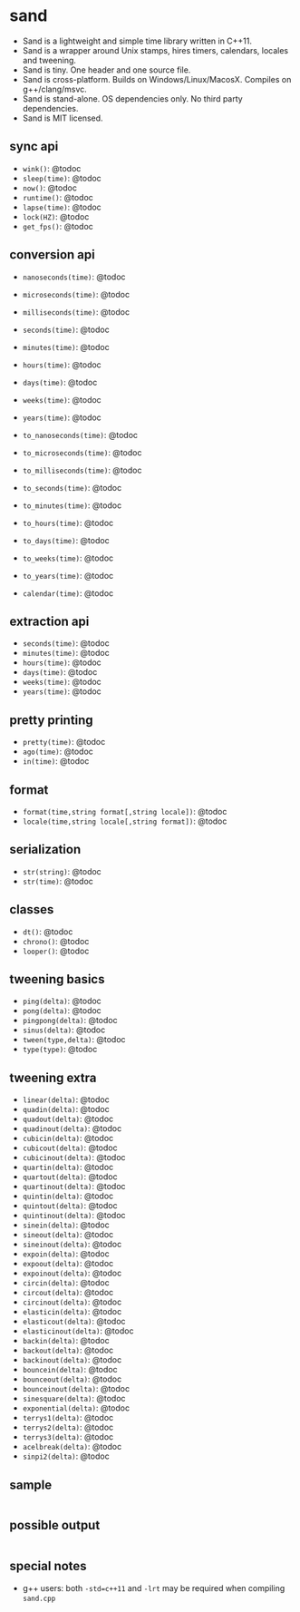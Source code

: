 sand
====

- Sand is a lightweight and simple time library written in C++11.
- Sand is a wrapper around Unix stamps, hires timers, calendars, locales and tweening.
- Sand is tiny. One header and one source file.
- Sand is cross-platform. Builds on Windows/Linux/MacosX. Compiles on g++/clang/msvc.
- Sand is stand-alone. OS dependencies only. No third party dependencies.
- Sand is MIT licensed.

sync api
--------
- `wink()`: @todoc
- `sleep(time)`: @todoc
- `now()`: @todoc
- `runtime()`: @todoc
- `lapse(time)`: @todoc
- `lock(HZ)`: @todoc
- `get_fps()`: @todoc

conversion api
--------------
- `nanoseconds(time)`: @todoc
- `microseconds(time)`: @todoc
- `milliseconds(time)`: @todoc
- `seconds(time)`: @todoc
- `minutes(time)`: @todoc
- `hours(time)`: @todoc
- `days(time)`: @todoc
- `weeks(time)`: @todoc
- `years(time)`: @todoc

- `to_nanoseconds(time)`: @todoc
- `to_microseconds(time)`: @todoc
- `to_milliseconds(time)`: @todoc
- `to_seconds(time)`: @todoc
- `to_minutes(time)`: @todoc
- `to_hours(time)`: @todoc
- `to_days(time)`: @todoc
- `to_weeks(time)`: @todoc
- `to_years(time)`: @todoc

- `calendar(time)`: @todoc

extraction api
--------------
- `seconds(time)`: @todoc
- `minutes(time)`: @todoc
- `hours(time)`: @todoc
- `days(time)`: @todoc
- `weeks(time)`: @todoc
- `years(time)`: @todoc

pretty printing
---------------
- `pretty(time)`: @todoc
- `ago(time)`: @todoc
- `in(time)`: @todoc

format
------
- `format(time,string format[,string locale])`: @todoc
- `locale(time,string locale[,string format])`: @todoc

serialization
-------------
- `str(string)`: @todoc
- `str(time)`: @todoc

classes
-------
- `dt()`: @todoc
- `chrono()`: @todoc
- `looper()`: @todoc

tweening basics
---------------
- `ping(delta)`: @todoc
- `pong(delta)`: @todoc
- `pingpong(delta)`: @todoc
- `sinus(delta)`: @todoc
- `tween(type,delta)`: @todoc
- `type(type)`: @todoc

tweening extra
--------------
- `linear(delta)`: @todoc
- `quadin(delta)`: @todoc
- `quadout(delta)`: @todoc
- `quadinout(delta)`: @todoc
- `cubicin(delta)`: @todoc
- `cubicout(delta)`: @todoc
- `cubicinout(delta)`: @todoc
- `quartin(delta)`: @todoc
- `quartout(delta)`: @todoc
- `quartinout(delta)`: @todoc
- `quintin(delta)`: @todoc
- `quintout(delta)`: @todoc
- `quintinout(delta)`: @todoc
- `sinein(delta)`: @todoc
- `sineout(delta)`: @todoc
- `sineinout(delta)`: @todoc
- `expoin(delta)`: @todoc
- `expoout(delta)`: @todoc
- `expoinout(delta)`: @todoc
- `circin(delta)`: @todoc
- `circout(delta)`: @todoc
- `circinout(delta)`: @todoc
- `elasticin(delta)`: @todoc
- `elasticout(delta)`: @todoc
- `elasticinout(delta)`: @todoc
- `backin(delta)`: @todoc
- `backout(delta)`: @todoc
- `backinout(delta)`: @todoc
- `bouncein(delta)`: @todoc
- `bounceout(delta)`: @todoc
- `bounceinout(delta)`: @todoc
- `sinesquare(delta)`: @todoc
- `exponential(delta)`: @todoc
- `terrys1(delta)`: @todoc
- `terrys2(delta)`: @todoc
- `terrys3(delta)`: @todoc
- `acelbreak(delta)`: @todoc
- `sinpi2(delta)`: @todoc

sample
------
```c++
```

possible output
---------------
```
```

special notes
-------------
- g++ users: both `-std=c++11` and `-lrt` may be required when compiling `sand.cpp`
